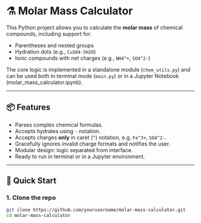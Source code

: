 # ⚗️ Molar Mass Calculator

This Python project allows you to calculate the **molar mass** of chemical compounds, including support for:

- Parentheses and nested groups
- Hydration dots (e.g., `CuSO4·5H2O`)
- Ionic compounds with net charges (e.g., `NH4^+`, `SO4^2-`)

The core logic is implemented in a standalone module (`chem_utils.py`) and can be used both in terminal mode (`main.py`) or in a Jupyter Notebook (molar_mass_calculator.ipynb).

---

## 📦 Features

- Parses complex chemical formulas.
- Accepts hydrates using `·` notation.
- Accepts charges **only** in caret (`^`) notation, e.g. `Fe^3+`, `SO4^2-`.
- Gracefully ignores invalid charge formats and notifies the user.
- Modular design: logic separated from interface.
- Ready to run in terminal or in a Jupyter environment.

---

## 🚀 Quick Start

### 1. Clone the repo

```bash
git clone https://github.com/yourusername/molar-mass-calculator.git
cd molar-mass-calculator
